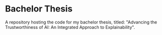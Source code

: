 # Bachelor Thesis
A repository hosting the code for my bachelor thesis, titled: "Advancing the Trustworthiness of AI: An Integrated Approach to Explainability".
